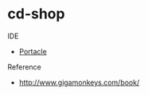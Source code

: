 cd-shop
=======
IDE
- [Portacle](https://portacle.github.io/)

Reference
- http://www.gigamonkeys.com/book/
